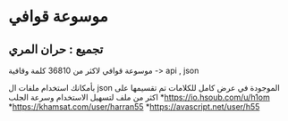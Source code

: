 # موسوعة قوافي
## تجميع : حران المري

موسوعة قوافي لاكثر من 36810 كلمة وقافية  -> api , json

بأمكانك استخدام ملفات ال json 
الموجودة في عرض كامل للكلامات
تم تقسيمها على اكثر من ملف لتسهيل الاستخدام وسرعة الجلب
*https://io.hsoub.com/u/h1om
*https://khamsat.com/user/harran55
*https://avascript.net/user/h55
